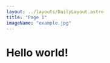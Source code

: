 ```yaml
---
layout: ../layouts/DailyLayout.astro
title: "Page 1"
imageName: "example.jpg"
---
```



# Hello world!